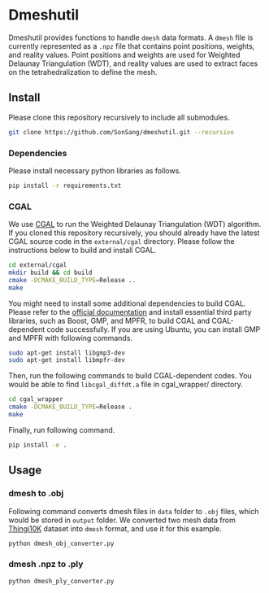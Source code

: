 # Dmeshutil

Dmeshutil provides functions to handle `dmesh` data formats. A `dmesh` file is currently represented as a `.npz` file that contains point positions, weights, and reality values. Point positions and weights are used for Weighted Delaunay Triangulation (WDT), and reality values are used to extract faces on the tetrahedralization to define the mesh.

## Install

Please clone this repository recursively to include all submodules.

```bash
git clone https://github.com/SonSang/dmeshutil.git --recursive
```

### Dependencies

Please install necessary python libraries as follows.

```bash
pip install -r requirements.txt
```

### CGAL

We use [CGAL](https://github.com/CGAL/cgal) to run the Weighted Delaunay Triangulation (WDT) algorithm. If you cloned this repository recursively, you should already have the latest CGAL source code in the `external/cgal` directory. Please follow the instructions below to build and install CGAL.

```bash
cd external/cgal
mkdir build && cd build
cmake -DCMAKE_BUILD_TYPE=Release ..
make
```

You might need to install some additional dependencies to build CGAL. Please refer to the [official documentation](https://doc.cgal.org/latest/Manual/thirdparty.html) and install essential third party libraries, such as Boost, GMP, and MPFR, to build CGAL and CGAL-dependent code successfully. If you are using Ubuntu, you can install GMP and MPFR with following commands.

```bash
sudo apt-get install libgmp3-dev
sudo apt-get install libmpfr-dev
```

Then, run the following commands to build CGAL-dependent codes. You would be able to find `libcgal_diffdt.a` file in cgal_wrapper/ directory.

```bash
cd cgal_wrapper
cmake -DCMAKE_BUILD_TYPE=Release .
make
```

Finally, run following command.

```bash
pip install -e .
```

## Usage

### dmesh to .obj

Following command converts dmesh files in `data` folder to `.obj` files, which would be stored in `output` folder. We converted two mesh data from [Thingi10K](https://ten-thousand-models.appspot.com/) dataset into `dmesh` format, and use it for this example.

```bash
python dmesh_obj_converter.py
```

### dmesh .npz to .ply

```bash
python dmesh_ply_converter.py
```